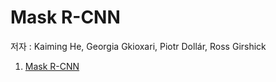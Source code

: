 # Mask R-CNN

저자 : Kaiming He, Georgia Gkioxari, Piotr Dollár, Ross Girshick

1. [Mask R-CNN](https://arxiv.org/abs/1703.06870)